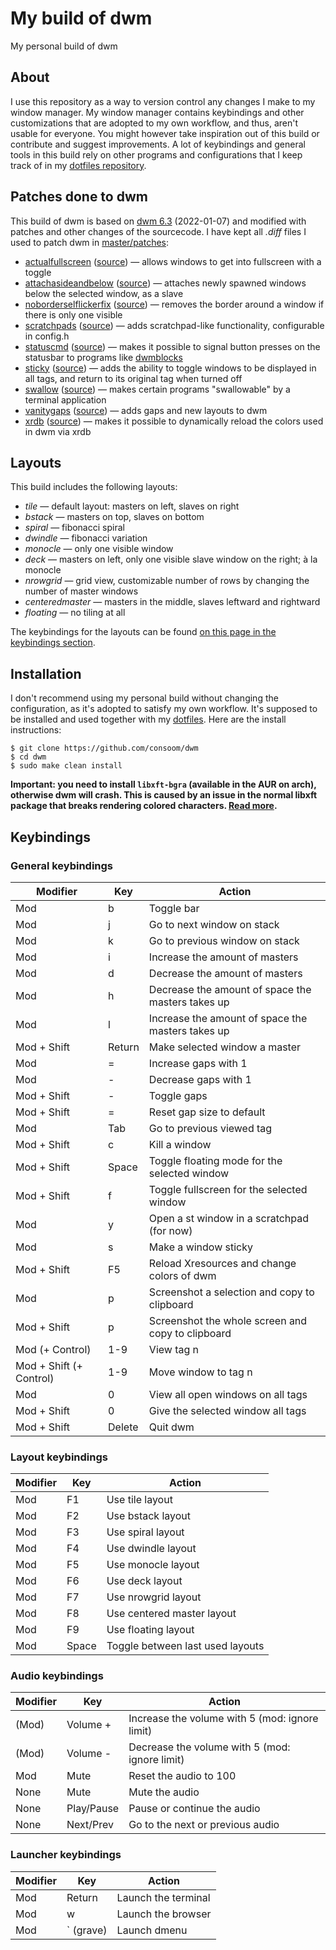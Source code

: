 # My build of dwm

My personal build of dwm

## About
I use this repository as a way to version control any changes I make to my window manager. My window manager contains keybindings and other customizations that are adopted to my own workflow, and thus, aren't usable for everyone. You might however take inspiration out of this build or contribute and suggest improvements. A lot of keybindings and general tools in this build rely on other programs and configurations that I keep track of in my [dotfiles repository](https://github.com/consoom/comfydots).

## Patches done to dwm
This build of dwm is based on [dwm 6.3](https://dl.suckless.org/dwm/dwm-6.3.tar.gz) (2022-01-07) and modified with patches and other changes of the sourcecode. I have kept all *.diff* files I used to patch dwm in [master/patches](https://github.com/consoom/dwm/tree/master/patches):

- [actualfullscreen](https://github.com/consoom/dwm/blob/master/patches/dwm-actualfullscreen-20211013-cb3f58a.diff) ([source](https://dwm.suckless.org/patches/actualfullscreen/)) — allows windows to get into fullscreen with a toggle
- [attachasideandbelow](https://github.com/consoom/dwm/blob/master/patches/dwm-attachasideandbelow-20200702-f04cac6.diff) ([source](https://dwm.suckless.org/patches/attachasideandbelow/)) — attaches newly spawned windows below the selected window, as a slave
- [noborderselflickerfix](https://github.com/consoom/dwm/blob/master/patches/dwm-noborderselflickerfix-2022042627-d93ff48803f0.diff) ([source](https://dwm.suckless.org/patches/noborder/)) — removes the border around a window if there is only one visible
- [scratchpads](https://github.com/consoom/dwm/blob/master/patches/dwm-scratchpads-20200414-728d397b.diff) ([source](https://dwm.suckless.org/patches/scratchpads/)) — adds scratchpad-like functionality, configurable in config.h
- [statuscmd](https://github.com/consoom/dwm/blob/master/patches/dwm-statuscmd-20210405-67d76bd.diff) ([source](https://dwm.suckless.org/patches/statuscmd/)) — makes it possible to signal button presses on the statusbar to programs like [dwmblocks](https://github.com/consoom/dwmblocks)
- [sticky](https://github.com/consoom/dwm/blob/master/patches/dwm-sticky-6.1.diff) ([source](https://dwm.suckless.org/patches/sticky/)) — adds the ability to toggle windows to be displayed in all tags, and return to its original tag when turned off
- [swallow](https://github.com/consoom/dwm/blob/master/patches/dwm-swallow-20201211-61bb8b2.diff) ([source](https://dwm.suckless.org/patches/swallow/)) — makes certain programs "swallowable" by a terminal application
- [vanitygaps](https://github.com/consoom/dwm/blob/master/patches/dwm-vanitygaps-6.2.diff) ([source](https://dwm.suckless.org/patches/vanitygaps/)) — adds gaps and new layouts to dwm
- [xrdb](https://github.com/consoom/dwm/blob/master/patches/dwm-xrdb-6.2.diff) ([source](https://dwm.suckless.org/patches/xrdb/)) — makes it possible to dynamically reload the colors used in dwm via xrdb

## Layouts
This build includes the following layouts:
- *tile* — default layout: masters on left, slaves on right
- *bstack* — masters on top, slaves on bottom
- *spiral* — fibonacci spiral
- *dwindle* — fibonacci variation
- *monocle* — only one visible window
- *deck* — masters on left, only one visible slave window on the right; à la monocle
- *nrowgrid* — grid view, customizable number of rows by changing the number of master windows
- *centeredmaster* — masters in the middle, slaves leftward and rightward
- *floating* — no tiling at all

The keybindings for the layouts can be found [on this page in the keybindings section](https://github.com/consoom/dwm#layout-keybindings).

## Installation
I don't recommend using my personal build without changing the configuration, as it's adopted to satisfy my own workflow. It's supposed to be installed and used  together with my [dotfiles](https://github.com/consoom/comfydots). Here are the install instructions:
```
$ git clone https://github.com/consoom/dwm
$ cd dwm
$ sudo make clean install
```
**Important: you need to install `libxft-bgra` (available in the AUR on arch), otherwise dwm will crash. This is caused by an issue in the normal libxft package that breaks rendering colored characters. [Read more](https://gitlab.freedesktop.org/xorg/lib/libxft/-/merge_requests/1).**

## Keybindings

### General keybindings
| **Modifier**            | **Key**   | **Action**                                        |
|-------------------------|-----------|---------------------------------------------------|
|           Mod           |     b     | Toggle bar                                        |
|           Mod           |     j     | Go to next window on stack                        |
|           Mod           |     k     | Go to previous window on stack                    |
|           Mod           |     i     | Increase the amount of masters                    |
|           Mod           |     d     | Decrease the amount of masters                    |
|           Mod           |     h     | Decrease the amount of space the masters takes up |
|           Mod           |     l     | Increase the amount of space the masters takes up |
|       Mod + Shift       |   Return  | Make selected window a master                     |
|           Mod           |     =     | Increase gaps with 1                              |
|           Mod           |     -     | Decrease gaps with 1                              |
|       Mod + Shift       |     -     | Toggle gaps                                       |
|       Mod + Shift       |     =     | Reset gap size to default                         |
|           Mod           |    Tab    | Go to previous viewed tag                         |
|       Mod + Shift       |     c     | Kill a window                                     |
|       Mod + Shift       |   Space   | Toggle floating mode for the selected window      |
|       Mod + Shift       |     f     | Toggle fullscreen for the selected window         |
|           Mod           |     y     | Open a st window in a scratchpad (for now)        |
|           Mod           |     s     | Make a window sticky                              |
|       Mod + Shift       |     F5    | Reload Xresources and change colors of dwm        |
|           Mod           |     p     | Screenshot a selection and copy to clipboard      |
|       Mod + Shift       |     p     | Screenshot the whole screen and copy to clipboard |
|     Mod (+ Control)     |    1-9    | View tag n                                        |
| Mod + Shift (+ Control) |    1-9    | Move window to tag n                              |
|           Mod           |     0     | View all open windows on all tags                 |
|       Mod + Shift       |     0     | Give the selected window all tags                 |
|       Mod + Shift       |   Delete  | Quit dwm                                          |

### Layout keybindings
| **Modifier**            | **Key**   | **Action**                                        |
|-------------------------|-----------|---------------------------------------------------|
|           Mod           |     F1    | Use tile layout                                   |
|           Mod           |     F2    | Use bstack layout                                 |
|           Mod           |     F3    | Use spiral layout                                 |
|           Mod           |     F4    | Use dwindle layout                                |
|           Mod           |     F5    | Use monocle layout                                |
|           Mod           |     F6    | Use deck layout                                   |
|           Mod           |     F7    | Use nrowgrid layout                               |
|           Mod           |     F8    | Use centered master layout                        |
|           Mod           |     F9    | Use floating layout                               |
|           Mod           |   Space   | Toggle between last used layouts                  |

### Audio keybindings
| **Modifier**            | **Key**   | **Action**                                        |
|-------------------------|-----------|---------------------------------------------------|
|          (Mod)          |  Volume + | Increase the volume with 5 (mod: ignore limit)    |
|          (Mod)          |  Volume - | Decrease the volume with 5 (mod: ignore limit)    |
|           Mod           |    Mute   | Reset the audio to 100                            |
|          None           |    Mute   | Mute the audio                                    |
|          None           | Play/Pause| Pause or continue the audio                       |
|          None           | Next/Prev | Go to the next or previous audio                  |

### Launcher keybindings
| **Modifier**            | **Key**   | **Action**                                        |
|-------------------------|-----------|---------------------------------------------------|
|           Mod           |   Return  | Launch the terminal                               |
|           Mod           |     w     | Launch the browser                                |
|           Mod           | ` (grave) | Launch dmenu                                      |
